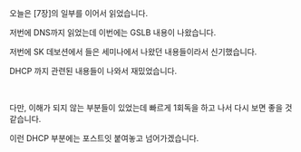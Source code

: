 오늘은 [7장]의 일부를 이어서 읽었습니다.

저번에 DNS까지 읽었는데 이번에는 GSLB 내용이 나왔습니다.

저번에 SK 데보션에서 들은 세미나에서 나왔던 내용들이라서 신기했습니다.

DHCP 까지 관련된 내용들이 나와서 재밌었습니다.

<br>

다만, 이해가 되지 않는 부분들이 있었는데 빠르게 1회독을 하고 나서 다시 보면 좋을 것 같습니다.

이런 DHCP 부분에는 포스트잇 붙여놓고 넘어가겠습니다.
